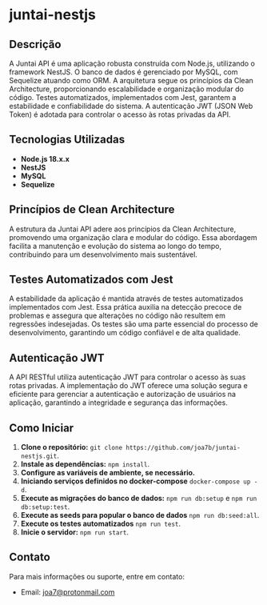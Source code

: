 # juntai-nestjs

## Descrição

A Juntai API é uma aplicação robusta construída com Node.js, utilizando o framework NestJS. O banco de dados é gerenciado por MySQL, com Sequelize atuando como ORM. A arquitetura segue os princípios da Clean Architecture, proporcionando escalabilidade e organização modular do código. Testes automatizados, implementados com Jest, garantem a estabilidade e confiabilidade do sistema. A autenticação JWT (JSON Web Token) é adotada para controlar o acesso às rotas privadas da API.

## Tecnologias Utilizadas

- **Node.js 18.x.x**
- **NestJS**
- **MySQL**
- **Sequelize**

## Princípios de Clean Architecture

A estrutura da Juntai API adere aos princípios da Clean Architecture, promovendo uma organização clara e modular do código. Essa abordagem facilita a manutenção e evolução do sistema ao longo do tempo, contribuindo para um desenvolvimento mais sustentável.

## Testes Automatizados com Jest

A estabilidade da aplicação é mantida através de testes automatizados implementados com Jest. Essa prática auxilia na detecção precoce de problemas e assegura que alterações no código não resultem em regressões indesejadas. Os testes são uma parte essencial do processo de desenvolvimento, garantindo um código confiável e de alta qualidade.

## Autenticação JWT

A API RESTful utiliza autenticação JWT para controlar o acesso às suas rotas privadas. A implementação do JWT oferece uma solução segura e eficiente para gerenciar a autenticação e autorização de usuários na aplicação, garantindo a integridade e segurança das informações.

## Como Iniciar

1. **Clone o repositório:** `git clone https://github.com/joa7b/juntai-nestjs.git`.
2. **Instale as dependências:** `npm install`.
3. **Configure as variáveis de ambiente, se necessário.**
4. **Iniciando serviços definidos no docker-compose**  `docker-compose up -d`.
5. **Execute as migrações do banco de dados:** `npm run db:setup` e `npm run db:setup:test`.
6. **Execute as seeds para popular o banco de dados** `npm run db:seed:all`.
7. **Execute os testes automatizados** `npm run test`.
8. **Inicie o servidor:** `npm run start`.

## Contato

Para mais informações ou suporte, entre em contato:

- Email: joa7@protonmail.com
